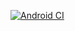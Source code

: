 [![Android CI](https://github.com/amarjeet2kr/HindiShayari/actions/workflows/android.yml/badge.svg?branch=master)](https://github.com/amarjeet2kr/HindiShayari/actions/workflows/android.yml)
